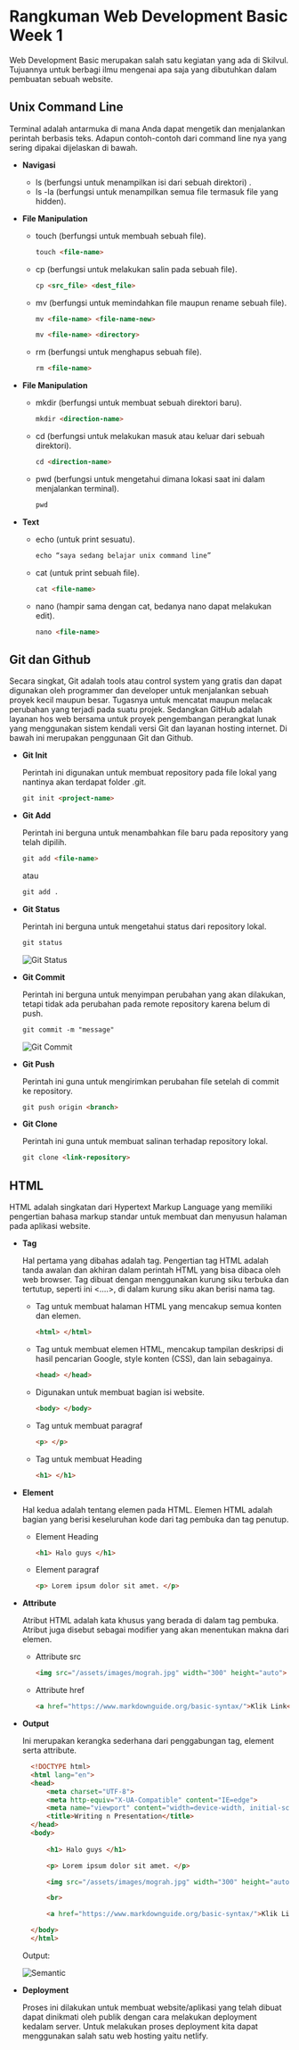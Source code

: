# **Rangkuman Web Development Basic Week 1**

Web Development Basic merupakan salah satu kegiatan yang ada di Skilvul. Tujuannya untuk berbagi ilmu mengenai apa saja yang dibutuhkan dalam pembuatan sebuah website.

## **Unix Command Line**

Terminal adalah antarmuka di mana Anda dapat mengetik dan menjalankan perintah berbasis teks.  Adapun contoh-contoh dari command line nya yang sering dipakai dijelaskan di bawah.

 - **Navigasi**
   
   *   ls (berfungsi untuk menampilkan isi dari sebuah direktori) .
   *   ls -la (berfungsi untuk menampilkan semua file termasuk file yang hidden).
   
 - **File Manipulation**
   
   *   touch (berfungsi untuk membuah sebuah file).
        ```html
        touch <file-name>
        ```

    *  cp (berfungsi untuk melakukan salin pada sebuah file).
        ```html
        cp <src_file> <dest_file> 
        ```

    *	mv (berfungsi untuk memindahkan file maupun rename sebuah file).
        ```html
        mv <file-name> <file-name-new>
        ```
        ```html
        mv <file-name> <directory>
        ```

    *	rm (berfungsi untuk menghapus sebuah file).
        ```html
        rm <file-name>
        ```
 - **File Manipulation**

    *  mkdir (berfungsi untuk membuat sebuah direktori baru).
        ```html
        mkdir <direction-name>
        ```

    *	cd (berfungsi untuk melakukan masuk atau keluar dari sebuah direktori).
        ```html
        cd <direction-name>
        ```

    *	pwd (berfungsi untuk mengetahui dimana lokasi saat ini dalam menjalankan terminal).
        ```html
        pwd
        ```
 - **Text**

    *	echo (untuk print sesuatu).
        ```html
        echo “saya sedang belajar unix command line”
        ```

    *	cat (untuk print sebuah file).
        ```html
        cat <file-name>
        ```

    *	nano (hampir sama dengan cat, bedanya nano dapat melakukan edit).
        ```html
        nano <file-name>
        ```

## **Git dan Github**

Secara singkat, Git adalah tools atau control system yang gratis dan dapat digunakan oleh programmer dan developer untuk menjalankan sebuah proyek kecil maupun besar. Tugasnya untuk mencatat maupun melacak perubahan yang terjadi pada suatu projek. Sedangkan GitHub adalah layanan hos web bersama untuk proyek pengembangan perangkat lunak yang menggunakan sistem kendali versi Git dan layanan hosting internet. Di bawah ini merupakan penggunaan Git dan Github.

 - **Git Init**

   Perintah ini digunakan untuk membuat repository pada file lokal yang nantinya akan terdapat folder .git.

    ```html
    git init <project-name>
    ```

 - **Git Add**

    Perintah ini berguna untuk menambahkan file baru pada repository yang telah dipilih.

    ```html
    git add <file-name>
    ```

    atau

    ```html
    git add .
    ```

 - **Git Status**

    Perintah ini berguna untuk mengetahui status dari repository lokal.

    ```html
    git status
    ```

    ![Git Status](/assets/images/git-status.png)

 - **Git Commit**
    
    Perintah ini berguna untuk menyimpan perubahan yang akan dilakukan, tetapi tidak ada perubahan pada remote repository karena belum di push.

    ```html
    git commit -m "message"
    ```

    ![Git Commit](/assets/images/git-commit.png)

 - **Git Push**

    Perintah ini guna untuk mengirimkan perubahan file setelah di commit ke repository.

    ```html
    git push origin <branch>
    ```

 - **Git Clone**

   Perintah ini guna untuk membuat salinan terhadap repository lokal.

   ```html
   git clone <link-repository>
   ```

## **HTML**

HTML adalah singkatan dari Hypertext Markup Language yang memiliki pengertian bahasa markup standar untuk membuat dan menyusun halaman pada aplikasi website. 

 - **Tag**
   
   Hal pertama yang dibahas adalah tag. Pengertian tag HTML adalah tanda awalan dan akhiran dalam perintah HTML yang bisa dibaca oleh web browser. Tag dibuat dengan menggunakan kurung siku terbuka dan tertutup, seperti ini <….>, di dalam kurung siku akan berisi nama tag.

    * Tag untuk membuat halaman HTML yang mencakup semua konten dan elemen.

      ```html
      <html> </html>
      ```

    * Tag untuk membuat elemen HTML, mencakup tampilan deskripsi di hasil pencarian Google, style konten (CSS), dan lain sebagainya.

      ```html
      <head> </head>
      ```

    * Digunakan untuk membuat bagian isi website.

      ```html
      <body> </body>
      ```

    * Tag untuk membuat paragraf 

      ```html
      <p> </p>
      ```

    * Tag untuk membuat Heading 

      ```html
      <h1> </h1>
      ```

 - **Element**

   Hal kedua adalah tentang elemen pada HTML. Elemen HTML adalah bagian yang berisi keseluruhan kode dari tag pembuka dan tag penutup. 

   * Element Heading 

      ```html
      <h1> Halo guys </h1>
      ```

   * Element paragraf 

      ```html
      <p> Lorem ipsum dolor sit amet. </p>
      ```

 - **Attribute**

    Atribut HTML adalah kata khusus yang berada di dalam tag pembuka. Atribut juga disebut sebagai modifier yang akan menentukan makna dari elemen.

    * Attribute src  

      ```html
      <img src="/assets/images/mograh.jpg" width="300" height="auto">
      ```
    
    * Attribute href  

      ```html
      <a href="https://www.markdownguide.org/basic-syntax/">Klik Link</a>
      ```

  - **Output**

    Ini merupakan kerangka sederhana dari penggabungan tag, element serta attribute.

    ```html
      <!DOCTYPE html>
      <html lang="en">
      <head>
          <meta charset="UTF-8">
          <meta http-equiv="X-UA-Compatible" content="IE=edge">
          <meta name="viewport" content="width=device-width, initial-scale=1.0">
          <title>Writing n Presentation</title>
      </head>
      <body>
          
          <h1> Halo guys </h1>

          <p> Lorem ipsum dolor sit amet. </p>

          <img src="/assets/images/mograh.jpg" width="300" height="auto">

          <br>

          <a href="https://www.markdownguide.org/basic-syntax/">Klik Link</a>

      </body>
      </html>
    ```

    Output:

    ![Semantic](/assets/images/html-sederhana.png)

 - **Deployment**

   Proses ini dilakukan untuk membuat website/aplikasi yang telah dibuat dapat dinikmati oleh publik dengan cara melakukan deployment kedalam server. Untuk melakukan proses deployment kita dapat menggunakan salah satu web hosting yaitu netlify. 